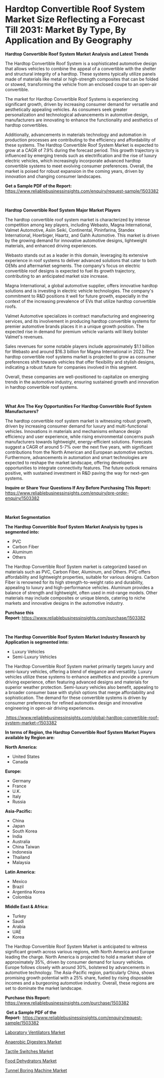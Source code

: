 <p><h1>Hardtop Convertible Roof System Market Size Reflecting a Forecast Till 2031: Market By Type, By Application and By Geography</h1></p><p><strong>Hardtop Convertible Roof System Market Analysis and Latest Trends</strong></p>
<p><p>The Hardtop Convertible Roof System is a sophisticated automotive design that allows vehicles to combine the appeal of a convertible with the shelter and structural integrity of a hardtop. These systems typically utilize panels made of materials like metal or high-strength composites that can be folded or stowed, transforming the vehicle from an enclosed coupe to an open-air convertible. </p><p>The market for Hardtop Convertible Roof Systems is experiencing significant growth, driven by increasing consumer demand for versatile and aesthetically appealing vehicles. As consumers seek greater personalization and technological advancements in automotive design, manufacturers are innovating to enhance the functionality and aesthetics of hardtop convertibles. </p><p>Additionally, advancements in materials technology and automation in production processes are contributing to the efficiency and affordability of these systems. The Hardtop Convertible Roof System Market is expected to grow at a CAGR of 7.9% during the forecast period. This growth trajectory is influenced by emerging trends such as electrification and the rise of luxury electric vehicles, which increasingly incorporate advanced hardtop convertible systems to meet evolving consumer preferences. Overall, the market is poised for robust expansion in the coming years, driven by innovation and changing consumer landscapes.</p></p>
<p><strong>Get a Sample PDF of the Report:&nbsp;</strong> <a href="https://www.reliablebusinessinsights.com/enquiry/request-sample/1503382?utm_campaign=1113&utm_medium=2&utm_source=Github&utm_content=ia&utm_term=16122024&utm_id=hardtop-convertible-roof-system">https://www.reliablebusinessinsights.com/enquiry/request-sample/1503382</a></p>
<p>&nbsp;</p>
<p><strong>Hardtop Convertible Roof System Major Market Players</strong></p>
<p><p>The hardtop convertible roof system market is characterized by intense competition among key players, including Webasto, Magna International, Valmet Automotive, Asiin Seiki, Continental, Pininfarina, Standex International, Hoerbiger, Haartz, and Gahh Automotive. This market is driven by the growing demand for innovative automotive designs, lightweight materials, and enhanced driving experiences.</p><p>Webasto stands out as a leader in this domain, leveraging its extensive experience in roof systems to deliver advanced solutions that cater to both OEMs and aftermarket segments. The company's focus on electric convertible roof designs is expected to fuel its growth trajectory, contributing to an anticipated market size increase.</p><p>Magna International, a global automotive supplier, offers innovative hardtop solutions and is investing in electric vehicle technologies. The company's commitment to R&D positions it well for future growth, especially in the context of the increasing prevalence of EVs that utilize hardtop convertible roofs. </p><p>Valmet Automotive specializes in contract manufacturing and engineering services, and its involvement in producing hardtop convertible systems for premier automotive brands places it in a unique growth position. The expected rise in demand for premium vehicle variants will likely bolster Valmet's revenues.</p><p>Sales revenues for some notable players include approximately $1.1 billion for Webasto and around $16.3 billion for Magna International in 2022. The hardtop convertible roof systems market is projected to grow as consumer preferences shift towards vehicles that offer flexibility and stylish designs, indicating a robust future for companies involved in this segment. </p><p>Overall, these companies are well-positioned to capitalize on emerging trends in the automotive industry, ensuring sustained growth and innovation in hardtop convertible roof systems.</p></p>
<p>&nbsp;</p>
<p><strong>What Are The Key Opportunities For Hardtop Convertible Roof System Manufacturers?</strong></p>
<p><p>The hardtop convertible roof system market is witnessing robust growth, driven by increasing consumer demand for luxury and multi-functional vehicles. Innovations in materials and mechanisms enhance design efficiency and user experience, while rising environmental concerns push manufacturers towards lightweight, energy-efficient solutions. Forecasts suggest a CAGR of around 5-7% over the next five years, with significant contributions from the North American and European automotive sectors. Furthermore, advancements in automation and smart technologies are expected to reshape the market landscape, offering developers opportunities to integrate connectivity features. The future outlook remains positive, with sustained investment in R&D paving the way for next-gen systems.</p></p>
<p><strong>Inquire or Share Your Questions If Any Before Purchasing This Report:</strong> <a href="https://www.reliablebusinessinsights.com/enquiry/pre-order-enquiry/1503382?utm_campaign=1113&utm_medium=2&utm_source=Github&utm_content=ia&utm_term=16122024&utm_id=hardtop-convertible-roof-system">https://www.reliablebusinessinsights.com/enquiry/pre-order-enquiry/1503382</a></p>
<p>&nbsp;</p>
<p><strong>Market Segmentation</strong></p>
<p><strong>The Hardtop Convertible Roof System Market Analysis by types is segmented into:</strong></p>
<p><ul><li>PVC</li><li>Carbon Fiber</li><li>Aluminum</li><li>Others</li></ul></p>
<p><p>The Hardtop Convertible Roof System market is categorized based on materials such as PVC, Carbon Fiber, Aluminum, and Others. PVC offers affordability and lightweight properties, suitable for various designs. Carbon Fiber is renowned for its high strength-to-weight ratio and durability, appealing to luxury and high-performance vehicles. Aluminum provides a balance of strength and lightweight, often used in mid-range models. Other materials may include composites or unique blends, catering to niche markets and innovative designs in the automotive industry.</p></p>
<p><strong>Purchase this Report:&nbsp;</strong><a href="https://www.reliablebusinessinsights.com/purchase/1503382?utm_campaign=1113&utm_medium=2&utm_source=Github&utm_content=ia&utm_term=16122024&utm_id=hardtop-convertible-roof-system">https://www.reliablebusinessinsights.com/purchase/1503382</a></p>
<p>&nbsp;</p>
<p><strong>The Hardtop Convertible Roof System Market Industry Research by Application is segmented into:</strong></p>
<p><ul><li>Luxury Vehicles</li><li>Semi-Luxury Vehicles</li></ul></p>
<p><p>The Hardtop Convertible Roof System market primarily targets luxury and semi-luxury vehicles, offering a blend of elegance and versatility. Luxury vehicles utilize these systems to enhance aesthetics and provide a premium driving experience, often featuring advanced designs and materials for superior weather protection. Semi-luxury vehicles also benefit, appealing to a broader consumer base with stylish options that merge affordability and sophistication. The demand for these convertible systems is driven by consumer preferences for refined automotive design and innovative engineering in open-air driving experiences.</p></p>
<p><a href="https://www.reliablebusinessinsights.com/global-hardtop-convertible-roof-system-market-r1503382?utm_campaign=1113&utm_medium=2&utm_source=Github&utm_content=ia&utm_term=16122024&utm_id=hardtop-convertible-roof-system">&nbsp;https://www.reliablebusinessinsights.com/global-hardtop-convertible-roof-system-market-r1503382</a></p>
<p><strong>In terms of Region, the Hardtop Convertible Roof System Market Players available by Region are:</strong></p>
<p>
    <p> <strong> North America: </strong>
        <ul>
            <li>United States</li>
            <li>Canada</li>
        </ul>
        </p> 
    <p> <strong> Europe: </strong>
        <ul>
            <li>Germany</li>
            <li>France</li>
            <li>U.K.</li>
            <li>Italy</li>
            <li>Russia</li>
        </ul>
        </p> 
    <p> <strong> Asia-Pacific: </strong>
        <ul>
            <li>China</li>
            <li>Japan</li>
            <li>South Korea</li>
            <li>India</li>
            <li>Australia</li>
            <li>China Taiwan</li>
            <li>Indonesia</li>
            <li>Thailand</li>
            <li>Malaysia</li>
        </ul>
        </p> 
    <p> <strong> Latin America: </strong>
        <ul>
            <li>Mexico</li>
            <li>Brazil</li>
            <li>Argentina Korea</li>
            <li>Colombia</li>
        </ul>
        </p> 
    <p> <strong> Middle East & Africa: </strong>
        <ul>
            <li>Turkey</li>
            <li>Saudi</li>
            <li>Arabia</li>
            <li>UAE</li>
            <li>Korea</li>
        </ul>
    </p>
    </p>
<p><p>The Hardtop Convertible Roof System Market is anticipated to witness significant growth across various regions, with North America and Europe leading the charge. North America is projected to hold a market share of approximately 35%, driven by consumer demand for luxury vehicles. Europe follows closely with around 30%, bolstered by advancements in automotive technology. The Asia-Pacific region, particularly China, shows promising growth potential with a 25% share, fueled by rising disposable incomes and a burgeoning automotive industry. Overall, these regions are set to dominate the market landscape.</p></p>
<p><strong>Purchase this Report: </strong><a href="https://www.reliablebusinessinsights.com/purchase/1503382?utm_campaign=1113&utm_medium=2&utm_source=Github&utm_content=ia&utm_term=16122024&utm_id=hardtop-convertible-roof-system">https://www.reliablebusinessinsights.com/purchase/1503382</a></p>
<p>&nbsp;<strong>Get a Sample PDF of the Report:&nbsp;&nbsp;</strong><a href="https://www.reliablebusinessinsights.com/enquiry/request-sample/1503382?utm_campaign=1113&utm_medium=2&utm_source=Github&utm_content=ia&utm_term=16122024&utm_id=hardtop-convertible-roof-system">https://www.reliablebusinessinsights.com/enquiry/request-sample/1503382</a></p>
<p><strong></strong></p>
<p><p><a href="https://github.com/seanmcma708/Market-Research-Report-List-1/blob/main/laboratory-ventilators-market.md?utm_campaign=1113&utm_medium=2&utm_source=Github&utm_content=ia&utm_term=16122024&utm_id=hardtop-convertible-roof-system">Laboratory Ventilators Market</a></p><p><a href="https://www.linkedin.com/pulse/revenue-insights-anaerobic-digesters-market-projected-oyg1e?utm_campaign=1113&utm_medium=2&utm_source=Github&utm_content=ia&utm_term=16122024&utm_id=hardtop-convertible-roof-system">Anaerobic Digesters Market</a></p><p><a href="https://www.linkedin.com/pulse/industry-analysis-competitive-strategies-tactile-switches-92qnc?utm_campaign=1113&utm_medium=2&utm_source=Github&utm_content=ia&utm_term=16122024&utm_id=hardtop-convertible-roof-system">Tactile Switches Market</a></p><p><a href="https://www.linkedin.com/pulse/food-dehydrators-market-size-forecast-analysis-112-cagr-from-v27ye?utm_campaign=1113&utm_medium=2&utm_source=Github&utm_content=ia&utm_term=16122024&utm_id=hardtop-convertible-roof-system">Food Dehydrators Market</a></p><p><a href="https://www.linkedin.com/pulse/aglobaltunnel-boring-machine-market-analysis-including-futge?utm_campaign=1113&utm_medium=2&utm_source=Github&utm_content=ia&utm_term=16122024&utm_id=hardtop-convertible-roof-system">Tunnel Boring Machine Market</a></p></p>